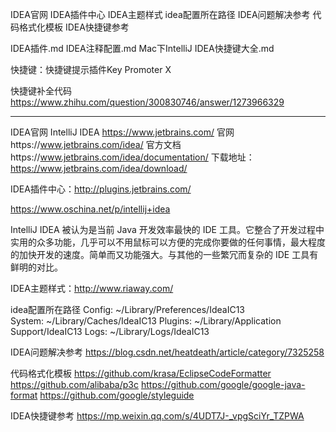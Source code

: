 IDEA官网
IDEA插件中心
IDEA主题样式
idea配置所在路径
IDEA问题解决参考
代码格式化模板
IDEA快捷键参考


IDEA插件.md
IDEA注释配置.md
Mac下IntelliJ IDEA快捷键大全.md

快捷键：快捷键提示插件Key Promoter X 

快捷键补全代码  
https://www.zhihu.com/question/300830746/answer/1273966329  


---------------------------------------------------------------------------------------------------------------------







IDEA官网
IntelliJ IDEA
https://www.jetbrains.com/
官网https://www.jetbrains.com/idea/
官方文档https://www.jetbrains.com/idea/documentation/
下载地址：https://www.jetbrains.com/idea/download/

IDEA插件中心：http://plugins.jetbrains.com/

https://www.oschina.net/p/intellij+idea

IntelliJ IDEA 被认为是当前 Java 开发效率最快的 IDE 工具。它整合了开发过程中实用的众多功能，几乎可以不用鼠标可以方便的完成你要做的任何事情，最大程度的加快开发的速度。简单而又功能强大。与其他的一些繁冗而复杂的 IDE 工具有鲜明的对比。



IDEA主题样式：http://www.riaway.com/


idea配置所在路径
Config: ~/Library/Preferences/IdeaIC13
System: ~/Library/Caches/IdeaIC13
Plugins: ~/Library/Application Support/IdeaIC13
Logs: ~/Library/Logs/IdeaIC13


IDEA问题解决参考
https://blog.csdn.net/heatdeath/article/category/7325258


代码格式化模板
https://github.com/krasa/EclipseCodeFormatter
https://github.com/alibaba/p3c
https://github.com/google/google-java-format
https://github.com/google/styleguide




IDEA快捷键参考
https://mp.weixin.qq.com/s/4UDT7J-_vpgSciYr_TZPWA


